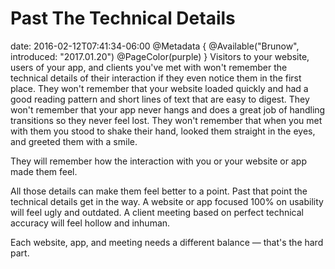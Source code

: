 # Past The Technical Details
date: 2016-02-12T07:41:34-06:00
@Metadata {
  @Available("Brunow", introduced: "2017.01.20")
  @PageColor(purple)
}
Visitors to your website, users of your app, and clients you've met with won't remember the technical details of their interaction if they even notice them in the first place. They won't remember that your website loaded quickly and had a good reading pattern and short lines of text that are easy to digest. They won't remember that your app never hangs and does a great job of handling transitions so they never feel lost. They won't remember that when you met with them you stood to shake their hand, looked them straight in the eyes, and greeted them with a smile.

They will remember how the interaction with you or your website or app made them feel. 

All those details can make them feel better to a point. Past that point the technical details get in the way. A website or app focused 100% on usability will feel ugly and outdated. A client meeting based on perfect technical accuracy will feel hollow and inhuman.

Each website, app, and meeting needs a different balance &mdash; that's the hard part.
